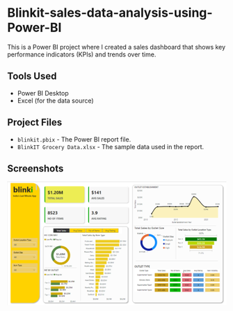 # Blinkit-sales-data-analysis-using-Power-BI
This is a Power BI project where I created a sales dashboard that shows key performance indicators (KPIs) and trends over time. 

## Tools Used
- Power BI Desktop
- Excel (for the data source)

## Project Files
- `blinkit.pbix` - The Power BI report file.
- `BlinkIT Grocery Data.xlsx` - The sample data used in the report.

## Screenshots
![Dashboard Screenshot](https://github.com/chandualcs/Blinkit-sales-data-analysis-using-Power-BI/blob/main/blinkit_dashboard.png)
